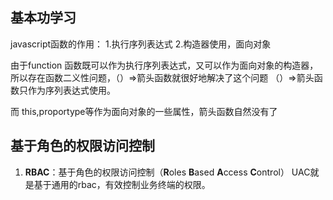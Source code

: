 ## 基本功学习
javascript函数的作用：
1.执行序列表达式
2.构造器使用，面向对象

由于function 函数既可以作为执行序列表达式，又可以作为面向对象的构造器，所以存在函数二义性问题，（）=>箭头函数就很好地解决了这个问题
（）=>箭头函数只作为序列表达式使用。

而 this,proportype等作为面向对象的一些属性，箭头函数自然没有了


## 基于角色的权限访问控制
1. **RBAC**：基于角色的权限访问控制（**R**oles **B**ased **A**ccess **C**ontrol）
UAC就是基于通用的rbac，有效控制业务终端的权限。
